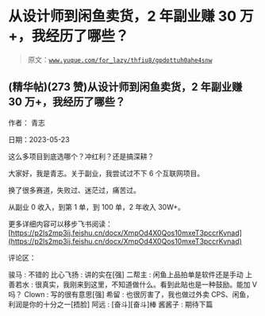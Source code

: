 # 从设计师到闲鱼卖货，2 年副业赚 30 万+，我经历了哪些？

> 原文：[`www.yuque.com/for_lazy/thfiu8/gpdottuh0ahe4snw`](https://www.yuque.com/for_lazy/thfiu8/gpdottuh0ahe4snw)



## (精华帖)(273 赞)从设计师到闲鱼卖货，2 年副业赚 30 万+，我经历了哪些？ 

作者： 青志 

日期：2023-05-23 

这么多项目到底选哪个？冲红利？还是搞深耕？ 

大家好，我是青志。关于副业，我尝试过不下 6 个互联网项目。 

换了很多赛道，失败过、迷茫过，痛苦过。 

从副业 0 收入，到第 1 单，到 100 单，2 年收入 30W+。 

更多详细内容可以移步飞书阅读： [https://p2ls2mp3ij.feishu.cn/docx/XmpOd4X0Qos10mxeT3pccrKvnad](https://p2ls2mp3ij.feishu.cn/docx/XmpOd4X0Qos10mxeT3pccrKvnad) 

评论区： 

骏马 : 不错的 比心飞扬 : 讲的实在[强] 二帮主 : 闲鱼上品拍单是软件还是手动 上善若水 : 很真实，我刚来到这里，不知道做什么。看到此貼也是一种鼓励。能加 V 吗？ Clown : 写的很有意思[强] 希留 : 也很厉害了，我也做过外卖 CPS、闲鱼，利润是你的十分之一[捂脸] 阿远 : [奋斗][奋斗]棒 酱酱子 : 期待下篇